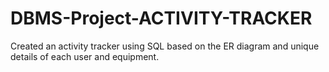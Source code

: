 # DBMS-Project-ACTIVITY-TRACKER
Created an activity tracker using SQL based on the ER diagram and unique details of each user and equipment.
